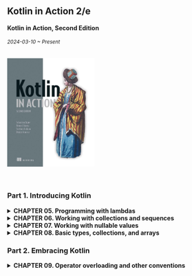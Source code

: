 ## Kotlin in Action 2/e

**Kotlin in Action, Second Edition**

<small><i>2024-03-10 ~ Present</i></small>

<br><img src="../img/kotlin-in-action-second-edition.jpg" alt="Kotlin in Action, Second Edition" width="40%" /><br>

<br>


### Part 1. Introducing Kotlin

<details>
<summary><b>CHAPTER 05. Programming with lambdas</b></summary>

<br>

<a href="./chapter05"> 🔗 link </a>
<br>


**TL;DR**
- **Lambda**: 다른 함수에 넘길 수 있는 작은 코드 조각
- **코틀린의 람다 문법**
    - 함수 인자로 전달할 경우, 괄호 밖으로 람다 표현 가능 → 코드 간결화
    - 인자가 하나일 경우, `it` 사용 가능 → 짧고 간단한 코드 작성 가능
- **람다와 외부 변수 캡처**
    - 외부 변수 캡처 가능
    - 자바와 달리, 바깥 함수의 변수를 읽거나 수정 가능
- **함수 참조**
    - `::메서드이름`, `::생성자이름`, `::프로퍼티이름` 사용 → 참조 생성 가능
    - 참조를 함수 인자로 전달 가능
- **컬렉션 함수 (`filter`, `map`, `all`, `any`)** 내에서 직접 원소 이터레이션 없이 컬렉션 연산 수행 가능
- SAM 인터페이스 구현 시, SAM 인터페이스 객체 생성 없이 람다를 전달해서 구현 가능
- **수신 객체 지정 람다**: 수신 객체의 메서드 직접 호출 가능
- 기존 코드와 다른 컨텍스트에서 동작 → 코드 구조화할 때 유용
- **표준 라이브러리 함수 활용**
    - **`with`** : 객체 참조 반복 없이 메서드 호출 가능
    - **`apply`** : 빌더 스타일 API로 객체 생성 및 초기화 가능
    - **`also`** : 객체에 대한 추가 작업 수행 가능

<br>
</details>

<details>
<summary><b>CHAPTER 06. Working with collections and sequences</b></summary>

<br>

<a href="./chapter06"> 🔗 link </a>
<br>

**TL;DR**

- **표준 라이브러리 함수**와 **람다**를 활용해 컬렉션을 효율적으로 처리할 수 있음
  - `filter`: Boolean 값이 결과인 함수로 컬렉션의 원소를 걸러내고 싶을 때 사용
    - `filterIndexed`: `filter`와 인덱스를 함께 필요할 때 사용
  - `map`: 입력 컬렉션의 원소를 입력한 람다 함수로 처리한 값으로 변환
    - `mapIndexed`: `map`와 인덱스를 함께 필요할 때 사용
  - `reduce`: 람다(누적기, accumulator)는 각 원소에 별로 호출되며 새로운 누적 값을 반환
    - `runningReduce`: `reduce` 연산의 모든 중간 누적 값을 포함해서 반환
  - `fold`: 람다에 컬렉션의 각 값과 이전 누적기를 적용하면서 누적기로 점차 결과를 만들어나감
    - `runningFold`: `fold` 연산의 모든 중간 누적 값을 포함해서 반환
  - `all`: 컬렉션의 모든 원소가 특정 조건을 만족하는지 판단
  - `any`: 컬렉션의 원소가 하나라도 있는지 판단 (= `!all`)
  - `none`: 컬렉션의 조건을 만족하는 원소가 전혀 없는지 판단 (= `!any`)
  - `count`: 조건을 만족하는 원소의 개수를 반환
  - `find`: 조건을 만족하는 첫 번째 원소를 반환
  - `partition`: 술어를 만족하는 그룹과 그렇지 않은 그룹으로 나눌 때 사용 (= `filter` + `filterNot`)
  - `groupBy`: 컬렉션의 원소를 어떤 특성에 따라 여러 그룹으로 나눌 때 사용
  - `associate`: **컬렉션으로부터 맵을 만들어내고 싶을 때** 사용
    - `associateWith`: **컬렉션 원소**를 **키**로 사용하고, **맵의 값**을 **생성하는 람다** 입력
    - `associateBy`: **컬렉션 원소**를 **맵의 값**으로 하고, **입력한 람다가 만들어내는 값**을 **맵의 키**로 사용
  - `replaceAll`: `MutableList` 에 적용하면 지정한 람다의 결과로 컬렉션의 모든 원소를 변경
  - `fill`: 가변 리스트의 모든 원소를 똑같은 값으로 바꾸는 특별한 경우에는 함수를 쓸 수 있음
  - `ifEmpty`: **컬렉션이 비어있을 때 기본값을 생성하는 람다를 제공**할 수 있음
    - `ifBlank`: **문자열**에서 **'공백(`" "`)'과 '비어있음(`""`)'일 때, 기본값을 지정**
  - `windowed`: 데이터를 연속적인 시간의 값들로 처리하고 싶을 경우, 슬라이딩 윈도우를 생성
  - `chunked`: 컬렉션을 주어진 크기의 서로 겹치지 않는 (서로소) 부분으로 나누고 싶을 때 사용
  - `zip`: 각 리스트의 값들이 서로의 인덱스에 따라 대응되는 경우, 두 컬렉션에서 같은 인덱스에 있는 원소들의 쌍으로 이뤄진 리스트 생성
  - `flatMap`: 컬렉션의 각 원소를 파라미터로 주어진 함수를 사용해 매핑 한 후, 변환한 결과를 하나의 리스트로 펼침
  - `flatten`: 변환할 것이 없고 단지 컬렉션의 컬렉션을 평평한 컬렉션으로 만들 경우 사용
- **시퀀스**를 활용하면 중간 결과 없이 연산을 지연 계산하여 성능을 최적화할 수 있음.
  - `asSequence()`: 컬렉션에 `asSequence()`를 호출해서 시퀀스로 변경
  - `generateSequence`: 주어진 이전의 원소로, 다음 원소를 계산


<br>
</details>

<details>
<summary><b>CHAPTER 07. Working with nullable values</b></summary>

<br>

<a href="./chapter07">🔗 link</a>
<br>

**TL;DR**

- 코틀린은 널이 될 수 있는 타입을 지원해 `NullPointerException` 오류를 컴파일 시점에 감지할 수 있음
- **안전한 호출 (`?.`)**: 널이 될 수 있는 객체의 메서드를 호출하거나 프로퍼티에 접근할 수 있음
- **엘비스 연산자 (`?:`)**: 어떤 식이 null 일 때 대신할 값을 지정할 수도 있고, 실행을 반환시키거나 예외를 던질 수도 있음
- **널 아님 단언 (`!!`)**: 컴파일러에게 주어진 값이 null 이 아니라고 약속하는 것
  - null 값에 대한 책임은 개발자에게 있음
- **`let` 함수**: 자신이 호출된 수신 객체를 람다에게 전달
  - 안전한 호출 연산자와 `let`을 함께 사용하면 널이 될 수 있는 타입의 객체를 널이 될 수 없는 타입으로 변환하는 효과가 있음
- **`as?` 연산자**: 값을 다른 타입으로 변환하는 것과 변환이 불가능한 경우를 처리하는 것을 한꺼번에 편리하게 처리할 수 있음

<br>
</details>

<details>
<summary><b>CHAPTER 08. Basic types, collections, and arrays</b></summary>

<br>

<a href="./chapter08">🔗 link</a>
<br>

**TL;DR**

- 기본적인 수를 표현하는 타입은 일반 클래스같지만 보통 자바의 원시 타입으로 컴파일됨
  - e.g. Kotlin `Int` → Java `int`
  - **코틀린의 부호 없는 수 클래스**
    - JVM 에는 상응하는 타입이 없음
    - 인라인 클래스를 통해 변환되며 원시 타입과 마찬가지 성능을 냄
- 널이 될 수 있는 원시 타입은 자바의 박싱된 원시 타입에 대응
  - e.g. Kotlin `Int` → Java `java.lang.Integer`
- `Any` 타입: 모든 다른 타입의 상위 타입. 자바 `Object` 타입에 대응.
- `Unit` 타입: 자바 `void`에 대응
- `Nothing` 타입은 함수가 정상적으로 끝나지 않는다는 것을 나타내는 타입
- 자바에서 온 타입은 코틀린에서 플랫폼 타입
- 코틀린 컬렉션은 표준 자바 클래스를 사용하지만, '읽기 전용'과 '변경 가능'한 컬렉션을 구분
- 코틀린에서 자바 클래스를 확장하거나 자바 인터페이스를 구현해야 한다면, 파라미터의 널 가능성과 변경 가능성을 주의 깊게 생각해야 함
- 코틀린에서도 배열을 사용할 수 있음. 하지만 컬렉션 권장
- 코틀린 `Array` 는 일반적 제네릭 클래스처럼 보이지만 **자바 배열**로 컴파일 됨
  - e.g. Kotlin `intArrayOf(0, 0, 0, 0, 0)` → Java `int[]`

<br>
</details>


### Part 2. Embracing Kotlin

<details>
<summary><b>CHAPTER 09. Operator overloading and other conventions</b></summary>

<br>

<a href="./chapter09">🔗 link</a>
<br>

**TL;DR**

- 코틀린은 정해진 컨벤션에 따라 함수를 정의해서 수학 연산을 오버로드할 수 있음
- 비교 연산자 (`=`, `!=`, `>`, `<` 등 ) 를 모든 객체에 사용할 수 있음
  - 비교 연산자는 `equals`와 `compareTo` 메서드 호출로 변환됨
- 자신이 정의한 클래스의 인스턴스에 대해 `[]` 와 `in` 연산을 사용할 수 있음
  - 단, 해당 클래스에 `get`, `set`, `contains` 함수 정의 필수
- 미리 정해진 컨벤션을 따라 범위를 만들거나 컬렉션과 배열의 원소를 이터레이션할 수 있음
  - `rangeTo`, `rangeUntil`
- 구조 분해 선언을 통해 한 객체의 상태를 분해해서 여러 변수에 대입할 수 있음
  - 데이터 클래스에 대해 구조 분해를 사용할 수 있음
  - 혹은, 클래스에 `componentN` 함수를 정의하면 구조 분해를 지원할 수 있음
- **위임 프로퍼티**를 통해 프로퍼티 값을 저장하거나 초기화하거나 읽거나 변경할 때 사용하는 로직을 재활용할 수 있음
- 표준 라이브러리 함수인 `lazy` 를 통해 지연 초기화 프로퍼티를 쉽게 구현할 수 있음
- `Delegates.observable` 함수를 사용하면 프로퍼티 변경을 관찰할 수 있는 옵저버를 쉽게 추가할 수 있음
- 맵을 위임 객체로 사용하는 위임 프로퍼티를 통해 다양한 속성을 제공하는 객체를 유연하게 다룰 수 있음


<br>
</details>



